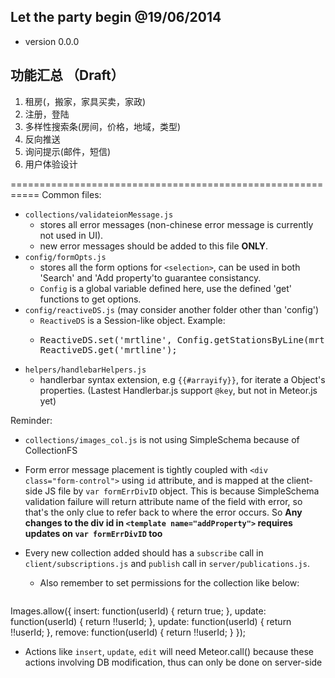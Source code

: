 ## Let the party begin @19/06/2014

- version 0.0.0

## 功能汇总 （Draft）
1.  租房(，搬家，家具买卖，家政)
2.  注册，登陆
3.  多样性搜索条(房间，价格，地域，类型)
4.  反向推送
5.  询问提示(邮件，短信)
6.  用户体验设计

===========================================================
Common files:
- `collections/validateionMessage.js` 
  - stores all error messages (non-chinese error message is currently not used in UI).
  - new error messages should be added to this file **ONLY**.
- `config/formOpts.js`
  - stores all the form options for `<selection>`, can be used in both 'Search' and 'Add property'to guarantee consistancy.
  - `Config` is a global variable defined here, use the defined 'get' functions to get options.
- `config/reactiveDS.js` (may consider another folder other than 'config')
  - `ReactiveDS` is a Session-like object. Example: 
  - <pre>
    ReactiveDS.set('mrtline', Config.getStationsByLine(mrtLine));
    ReactiveDS.get('mrtline');
    </pre>
- `helpers/handlebarHelpers.js`
  - handlerbar syntax extension, e.g `{{#arrayify}}`, for iterate a Object's properties. (Lastest Handlerbar.js support `@key`, but not in Meteor.js yet)

Reminder:
- `collections/images_col.js` is not using SimpleSchema because of CollectionFS

- Form error message placement is tightly coupled with `<div class="form-control">` using `id` attribute, and is mapped at the client-side JS file by `var formErrDivID` object. This is because SimpleSchema validation failure will return attribute name of the field with error, so that's the only clue to refer back to where the error occurs. So **Any changes to the div id in `<template name="addProperty">` requires updates on `var formErrDivID` too**

- Every new collection added should has a `subscribe` call in `client/subscriptions.js` and `publish` call in `server/publications.js`. 
  - Also remember to set permissions for the collection like below:
  <pre>
Images.allow({
  insert: function(userId) {
    return true;
  },
  update: function(userId) {
    return !!userId;
  },
  update: function(userId) {
    return !!userId;
  },
  remove: function(userId) {
    return !!userId;
  }
});
  </pre>
  - Actions like `insert`, `update`, `edit` will need Meteor.call() because these actions involving DB modification, thus can only be done on server-side

